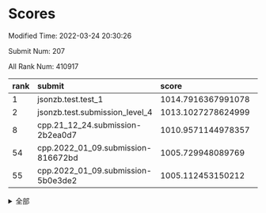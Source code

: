 # Scores

Modified Time: 2022-03-24 20:30:26

Submit Num: 207

All Rank Num: 410917

| rank |               submit               |       score        |       sigma        | pk_num |
| :--- | :--------------------------------- | :----------------- | :----------------- | :----- |
| 1    | jsonzb.test.test_1                 | 1014.7916367991078 | 0.8444082749829714 | 7941   |
| 2    | jsonzb.test.submission_level_4     | 1013.1027278624999 | 0.8107534966425995 | 7943   |
| 8    | cpp.21_12_24.submission-2b2ea0d7   | 1010.9571144978357 | 0.7728742938333311 | 7940   |
| 54   | cpp.2022_01_09.submission-816672bd | 1005.729948089769  | 0.7180624807343415 | 7938   |
| 55   | cpp.2022_01_09.submission-5b0e3de2 | 1005.112453150212  | 0.7233692839801317 | 7944   |


<details>
<summary>全部</summary>

| rank |                 submit                 |       score        |       sigma        | pk_num |
| :--- | :------------------------------------- | :----------------- | :----------------- | :----- |
| 1    | jsonzb.test.test_1                     | 1014.7916367991078 | 0.8444082749829714 | 7941   |
| 2    | jsonzb.test.submission_level_4         | 1013.1027278624999 | 0.8107534966425995 | 7943   |
| 3    | gobigger.level_3.submission_level_3_9  | 1011.5179926414877 | 0.7685369824584094 | 7942   |
| 4    | gobigger.level_3.submission_level_3_30 | 1011.4479939104722 | 0.7768600391593776 | 7940   |
| 5    | gobigger.level_3.submission_level_3_24 | 1011.2625501305861 | 0.7781083878188606 | 7943   |
| 6    | gobigger.level_3.submission_level_3_27 | 1011.2201234242847 | 0.7841749956696316 | 7937   |
| 7    | gobigger.level_3.submission_level_3_11 | 1010.9611738377298 | 0.7635347257145106 | 7940   |
| 8    | cpp.21_12_24.submission-2b2ea0d7       | 1010.9571144978357 | 0.7728742938333311 | 7940   |
| 9    | gobigger.level_3.submission_level_3_34 | 1010.9194589146094 | 0.767111559568925  | 7944   |
| 10   | gobigger.level_3.submission_level_3_39 | 1010.8387907737256 | 0.7710089451163616 | 7940   |
| 11   | gobigger.level_3.submission_level_3_21 | 1010.7928473804117 | 0.7842936582246407 | 7944   |
| 12   | gobigger.level_3.submission_level_3_23 | 1010.4914627515964 | 0.7633633980467799 | 7944   |
| 13   | gobigger.level_3.submission_level_3_13 | 1010.4611340237091 | 0.7696410635872681 | 7943   |
| 14   | gobigger.level_3.submission_level_3_47 | 1010.4029934472688 | 0.7563124007300961 | 7943   |
| 15   | gobigger.level_3.submission_level_3_25 | 1010.3802385545753 | 0.7701199464844434 | 7946   |
| 16   | gobigger.level_3.submission_level_3_48 | 1010.373212137792  | 0.7654148775691169 | 7934   |
| 17   | gobigger.level_3.submission_level_3_45 | 1010.3541081569726 | 0.7527371453238039 | 7938   |
| 18   | gobigger.level_3.submission_level_3_5  | 1010.3497868471496 | 0.7568947215118146 | 7942   |
| 19   | gobigger.level_3.submission_level_3_42 | 1010.3196364791935 | 0.750213741226879  | 7942   |
| 20   | gobigger.level_3.submission_level_3_19 | 1010.2442479972684 | 0.7780386833648587 | 7942   |
| 21   | gobigger.level_3.submission_level_3_28 | 1010.226005689329  | 0.7621955158320981 | 7942   |
| 22   | gobigger.level_3.submission_level_3_20 | 1010.219916865694  | 0.7575830424825495 | 7936   |
| 23   | gobigger.level_3.submission_level_3_49 | 1010.2199043754345 | 0.7459097420361224 | 7939   |
| 24   | gobigger.level_3.submission_level_3_36 | 1010.2186146436795 | 0.7714443805428662 | 7941   |
| 25   | gobigger.level_3.submission_level_3_18 | 1010.1781803692312 | 0.7648122344034488 | 7942   |
| 26   | gobigger.level_3.submission_level_3_32 | 1010.1091211703608 | 0.7684093031764448 | 7944   |
| 27   | gobigger.level_3.submission_level_3_26 | 1010.0879405365193 | 0.7828570958212736 | 7939   |
| 28   | gobigger.level_3.submission_level_3_7  | 1009.8906138824208 | 0.7529747921475415 | 7943   |
| 29   | gobigger.level_3.submission_level_3_16 | 1009.8838386674884 | 0.7475993782224025 | 7940   |
| 30   | gobigger.level_3.submission_level_3_15 | 1009.8533433576063 | 0.7634623452274271 | 7943   |
| 31   | gobigger.level_3.submission_level_3_2  | 1009.8278746462272 | 0.7457698061648834 | 7942   |
| 32   | gobigger.level_3.submission_level_3_29 | 1009.8182436596566 | 0.7522930512686243 | 7939   |
| 33   | gobigger.level_3.submission_level_3_22 | 1009.6922348294544 | 0.7565675384854094 | 7941   |
| 34   | gobigger.level_3.submission_level_3_43 | 1009.6016402177368 | 0.7655614661512542 | 7940   |
| 35   | gobigger.level_3.submission_level_3_33 | 1009.5769571081778 | 0.7636875478082613 | 7942   |
| 36   | gobigger.level_3.submission_level_3_40 | 1009.5617185293498 | 0.7568516518969128 | 7944   |
| 37   | gobigger.level_3.submission_level_3_1  | 1009.5073214264801 | 0.7693503287784028 | 7936   |
| 38   | gobigger.level_3.submission_level_3_41 | 1009.4304894618658 | 0.7441946776831997 | 7940   |
| 39   | gobigger.level_3.submission_level_3_12 | 1009.3862606966692 | 0.7375069777509791 | 7948   |
| 40   | gobigger.level_3.submission_level_3_35 | 1009.2540877795071 | 0.7437980985232889 | 7941   |
| 41   | gobigger.level_3.submission_level_3_44 | 1009.2537642761858 | 0.7769419121326269 | 7942   |
| 42   | gobigger.level_3.submission_level_3_10 | 1009.2448697927103 | 0.7460398690158999 | 7937   |
| 43   | gobigger.level_3.submission_level_3_14 | 1009.1981074191079 | 0.753587641606725  | 7941   |
| 44   | gobigger.level_3.submission_level_3_8  | 1009.1401765521822 | 0.7450838404643212 | 7937   |
| 45   | gobigger.level_3.submission_level_3_4  | 1009.0728803094269 | 0.7423787129018307 | 7934   |
| 46   | gobigger.level_3.submission_level_3_0  | 1009.0494021268352 | 0.7538521657289244 | 7941   |
| 47   | gobigger.level_3.submission_level_3_46 | 1008.9992588652119 | 0.7664150634194599 | 7944   |
| 48   | gobigger.level_3.submission_level_3_17 | 1008.8502419647104 | 0.7514205345637378 | 7941   |
| 49   | gobigger.level_3.submission_level_3_6  | 1008.7923556482949 | 0.7233741243828762 | 7935   |
| 50   | gobigger.level_3.submission_level_3_3  | 1008.6934757875248 | 0.7499832607625585 | 7942   |
| 51   | gobigger.level_3.submission_level_3_37 | 1008.2137673861583 | 0.7386321437950233 | 7940   |
| 52   | gobigger.level_3.submission_level_3_38 | 1008.2090940113789 | 0.752412428314335  | 7939   |
| 53   | gobigger.level_3.submission_level_3_31 | 1007.8221526250255 | 0.738596734421539  | 7936   |
| 54   | cpp.2022_01_09.submission-816672bd     | 1005.729948089769  | 0.7180624807343415 | 7938   |
| 55   | cpp.2022_01_09.submission-5b0e3de2     | 1005.112453150212  | 0.7233692839801317 | 7944   |
| 56   | gobigger.level_1.submission_level_1_35 | 1004.776363600324  | 0.7174283715659604 | 7942   |
| 57   | gobigger.level_1.submission_level_1_19 | 1004.696771602741  | 0.7228224394822268 | 7937   |
| 58   | gobigger.level_1.submission_level_1_8  | 1004.2596016363113 | 0.7143141368411632 | 7941   |
| 59   | gobigger.level_1.submission_level_1_14 | 1004.2400628092311 | 0.7107046307728841 | 7944   |
| 60   | gobigger.level_1.submission_level_1_13 | 1004.2284283980177 | 0.7118298718242487 | 7937   |
| 61   | gobigger.level_1.submission_level_1_2  | 1004.212663320423  | 0.7181990679094771 | 7941   |
| 62   | gobigger.level_1.submission_level_1_22 | 1004.0066079281054 | 0.7145118779786381 | 7945   |
| 63   | gobigger.level_1.submission_level_1_34 | 1003.9950434681223 | 0.7180331832459961 | 7945   |
| 64   | gobigger.level_1.submission_level_1_17 | 1003.9360055286709 | 0.715299119638117  | 7938   |
| 65   | gobigger.level_1.submission_level_1_36 | 1003.9041961005498 | 0.7141032473040214 | 7936   |
| 66   | gobigger.level_1.submission_level_1_49 | 1003.8864869326145 | 0.7079556955219967 | 7942   |
| 67   | gobigger.level_1.submission_level_1_37 | 1003.8505177528389 | 0.7140940453153009 | 7939   |
| 68   | gobigger.level_1.submission_level_1_32 | 1003.8367266908956 | 0.7142127163308977 | 7933   |
| 69   | gobigger.level_1.submission_level_1_45 | 1003.7127377646799 | 0.711668984566299  | 7943   |
| 70   | gobigger.level_1.submission_level_1_6  | 1003.6490567807006 | 0.705138410004514  | 7941   |
| 71   | gobigger.level_1.submission_level_1_12 | 1003.6277328616815 | 0.7177500066356703 | 7941   |
| 72   | gobigger.level_1.submission_level_1_40 | 1003.516668802963  | 0.7130671026698452 | 7941   |
| 73   | gobigger.level_1.submission_level_1_1  | 1003.5066935779711 | 0.701763717842779  | 7940   |
| 74   | gobigger.level_1.submission_level_1_23 | 1003.4463320133481 | 0.7227902569006271 | 7944   |
| 75   | gobigger.level_1.submission_level_1_25 | 1003.3935135027551 | 0.7061368343086751 | 7940   |
| 76   | gobigger.level_1.submission_level_1_27 | 1003.384594226124  | 0.7110849882047737 | 7938   |
| 77   | gobigger.level_1.submission_level_1_3  | 1003.369766565384  | 0.7258579251248864 | 7944   |
| 78   | gobigger.level_1.submission_level_1_29 | 1003.3422888793514 | 0.7132916069680576 | 7945   |
| 79   | gobigger.level_1.submission_level_1_11 | 1003.2799456589279 | 0.709271275603156  | 7937   |
| 80   | gobigger.level_1.submission_level_1_9  | 1003.243950219122  | 0.7089637618847886 | 7940   |
| 81   | gobigger.level_1.submission_level_1_43 | 1003.2147082250658 | 0.7152338995532109 | 7937   |
| 82   | gobigger.level_1.submission_level_1_4  | 1003.1859738614219 | 0.7164774765939478 | 7936   |
| 83   | gobigger.level_1.submission_level_1_0  | 1003.1749485579859 | 0.7134625949925525 | 7940   |
| 84   | gobigger.level_1.submission_level_1_38 | 1003.108477228292  | 0.7152683593571327 | 7942   |
| 85   | gobigger.level_1.submission_level_1_33 | 1003.0695776465773 | 0.7166021050565754 | 7939   |
| 86   | gobigger.level_1.submission_level_1_44 | 1003.0177579090246 | 0.7238470025396787 | 7943   |
| 87   | gobigger.level_1.submission_level_1_39 | 1002.9854668299376 | 0.7253711614999876 | 7941   |
| 88   | gobigger.level_1.submission_level_1_46 | 1002.9824907140064 | 0.704421676727419  | 7942   |
| 89   | gobigger.level_1.submission_level_1_41 | 1002.9309217751929 | 0.6987081950700524 | 7940   |
| 90   | gobigger.level_1.submission_level_1_5  | 1002.92227910481   | 0.7226794444144896 | 7944   |
| 91   | gobigger.level_1.submission_level_1_16 | 1002.8750250759442 | 0.7131281311185141 | 7938   |
| 92   | gobigger.level_1.submission_level_1_48 | 1002.8708826869789 | 0.7092448720825502 | 7941   |
| 93   | gobigger.level_1.submission_level_1_30 | 1002.7440613065706 | 0.7144211925233347 | 7945   |
| 94   | gobigger.level_1.submission_level_1_42 | 1002.688084471281  | 0.7203269207666733 | 7938   |
| 95   | gobigger.level_1.submission_level_1_28 | 1002.5821438750185 | 0.7137606488997812 | 7941   |
| 96   | gobigger.level_1.submission_level_1_10 | 1002.5817817596428 | 0.7078637271555369 | 7942   |
| 97   | gobigger.level_1.submission_level_1_47 | 1002.5618136978645 | 0.7132477582944737 | 7941   |
| 98   | gobigger.level_1.submission_level_1_21 | 1002.540563944411  | 0.7022583218716119 | 7945   |
| 99   | gobigger.level_1.submission_level_1_15 | 1002.509319512761  | 0.7110380517377304 | 7941   |
| 100  | gobigger.level_1.submission_level_1_24 | 1002.3800543953765 | 0.6995877222175081 | 7938   |
| 101  | gobigger.level_1.submission_level_1_18 | 1002.2617597123548 | 0.70859197099019   | 7939   |
| 102  | gobigger.level_1.submission_level_1_26 | 1002.2398419219273 | 0.7186775520149604 | 7940   |
| 103  | gobigger.level_1.submission_level_1_7  | 1002.1888440384511 | 0.7068826268215354 | 7942   |
| 104  | gobigger.level_1.submission_level_1_20 | 1002.1793104426677 | 0.7111644184036428 | 7942   |
| 105  | gobigger.level_1.submission_level_1_31 | 1001.9783439353624 | 0.702375035007578  | 7934   |
| 106  | gobigger.random.submission_random_15   | 997.6580928444712  | 0.6994143239939223 | 7942   |
| 107  | gobigger.random.submission_random_12   | 997.5360496511348  | 0.7055956226361864 | 7936   |
| 108  | gobigger.random.submission_random_31   | 997.3586610221648  | 0.7147532741421874 | 7942   |
| 109  | gobigger.random.submission_random_19   | 997.1536257722511  | 0.7115305545447358 | 7941   |
| 110  | gobigger.random.submission_random_24   | 997.04156943564    | 0.7091996341938088 | 7940   |
| 111  | gobigger.random.submission_random_8    | 997.0217732621214  | 0.700998402203555  | 7945   |
| 112  | gobigger.random.submission_random_48   | 996.894255279623   | 0.7003685718661147 | 7940   |
| 113  | gobigger.random.submission_random_43   | 996.8218941368805  | 0.7036296352822583 | 7937   |
| 114  | gobigger.random.submission_random_47   | 996.7068848308766  | 0.7026123016403115 | 7941   |
| 115  | gobigger.random.submission_random_4    | 996.5172176127189  | 0.7142658025532193 | 7934   |
| 116  | gobigger.random.submission_random_2    | 996.4125007611195  | 0.7030492979444839 | 7939   |
| 117  | gobigger.random.submission_random_49   | 996.3827080564851  | 0.700847740144445  | 7938   |
| 118  | gobigger.random.submission_random_16   | 996.3679790726306  | 0.7071099998913596 | 7943   |
| 119  | gobigger.random.submission_random_17   | 996.3111824085012  | 0.7116722813397729 | 7940   |
| 120  | gobigger.random.submission_random_41   | 996.2981897372229  | 0.707875587597086  | 7935   |
| 121  | gobigger.random.submission_random_9    | 996.2859102055646  | 0.7096869211145457 | 7936   |
| 122  | gobigger.random.submission_random_13   | 996.278651717973   | 0.7269360152710166 | 7941   |
| 123  | gobigger.random.submission_random_7    | 996.2162060355089  | 0.7079588811860964 | 7944   |
| 124  | gobigger.random.submission_random_37   | 996.1986372312708  | 0.7182773445215438 | 7942   |
| 125  | gobigger.random.submission_random_6    | 996.1904841326934  | 0.7140234493915528 | 7936   |
| 126  | gobigger.random.submission_random_45   | 996.1742879340862  | 0.694573202542253  | 7940   |
| 127  | gobigger.random.submission_random_39   | 996.162951473246   | 0.7099692092080332 | 7938   |
| 128  | gobigger.random.submission_random_18   | 996.1281011547019  | 0.7250756307938653 | 7939   |
| 129  | gobigger.random.submission_random_23   | 996.1062022407656  | 0.7016207439568343 | 7944   |
| 130  | gobigger.random.submission_random_34   | 996.1013182634073  | 0.7062207854792159 | 7938   |
| 131  | gobigger.random.submission_random_29   | 996.1003876736853  | 0.7197030985207451 | 7943   |
| 132  | gobigger.random.submission_random_10   | 995.9636482743228  | 0.7174867505828206 | 7941   |
| 133  | gobigger.random.submission_random_11   | 995.9578615425603  | 0.7120477348668489 | 7943   |
| 134  | gobigger.random.submission_random_40   | 995.8469254617448  | 0.713139891699643  | 7941   |
| 135  | gobigger.random.submission_random_5    | 995.8446245472962  | 0.7139720409145537 | 7942   |
| 136  | gobigger.random.submission_random_28   | 995.8097862541666  | 0.7172544140721592 | 7945   |
| 137  | gobigger.random.submission_random_46   | 995.7656240838008  | 0.7099939061060816 | 7941   |
| 138  | gobigger.random.submission_random_30   | 995.7428310288398  | 0.7186614241119483 | 7939   |
| 139  | gobigger.random.submission_random_20   | 995.7235337987624  | 0.7157887723340531 | 7941   |
| 140  | gobigger.random.submission_random_14   | 995.7154883041226  | 0.7221407912788205 | 7938   |
| 141  | gobigger.random.submission_random_35   | 995.7094576254335  | 0.7227821104464915 | 7942   |
| 142  | gobigger.random.submission_random_36   | 995.6773409848786  | 0.7049228592756754 | 7939   |
| 143  | gobigger.random.submission_random_33   | 995.6562665565758  | 0.7122921787785718 | 7941   |
| 144  | gobigger.random.submission_random_27   | 995.6462707899275  | 0.7133818982810779 | 7939   |
| 145  | gobigger.random.submission_random_44   | 995.6153688496341  | 0.7103032808818377 | 7946   |
| 146  | gobigger.random.submission_random_26   | 995.4591024754238  | 0.713254626037134  | 7937   |
| 147  | gobigger.random.submission_random_1    | 995.3702682261714  | 0.7195448107150466 | 7940   |
| 148  | gobigger.random.submission_random_32   | 995.2071059519179  | 0.7052739433948109 | 7938   |
| 149  | gobigger.random.submission_random_42   | 995.0688504096272  | 0.7197010725211881 | 7941   |
| 150  | gobigger.random.submission_random_0    | 994.9941949782296  | 0.7132708691273324 | 7938   |
| 151  | gobigger.random.submission_random_21   | 994.9244980594302  | 0.7060108892906002 | 7944   |
| 152  | gobigger.random.submission_random_22   | 994.8254928060878  | 0.7134186060201694 | 7938   |
| 153  | gobigger.random.submission_random_38   | 994.8249605654455  | 0.7113577402068679 | 7941   |
| 154  | gobigger.random.submission_random_3    | 994.6165276481289  | 0.7171818826243803 | 7943   |
| 155  | gobigger.random.submission_random_25   | 994.4240257279769  | 0.7203177086841739 | 7942   |
| 156  | gobigger.level_2.submission_level_2_44 | 994.2279795160802  | 0.7305161345867192 | 7940   |
| 157  | gobigger.level_2.submission_level_2_21 | 994.1988832038546  | 0.7327273361348294 | 7941   |
| 158  | gobigger.level_2.submission_level_2_35 | 994.0209423622505  | 0.7412179429830683 | 7938   |
| 159  | gobigger.level_2.submission_level_2_30 | 993.9690416439179  | 0.7319274421889539 | 7938   |
| 160  | gobigger.level_2.submission_level_2_6  | 993.8416442681823  | 0.728044812462167  | 7937   |
| 161  | gobigger.level_2.submission_level_2_9  | 993.8042330891402  | 0.7395624894644897 | 7945   |
| 162  | gobigger.level_2.submission_level_2_43 | 993.6243962530137  | 0.7385193649752371 | 7938   |
| 163  | gobigger.level_2.submission_level_2_19 | 993.619129293336   | 0.745039620408765  | 7942   |
| 164  | gobigger.level_2.submission_level_2_23 | 993.2583282767056  | 0.7388838829323806 | 7936   |
| 165  | gobigger.level_2.submission_level_2_2  | 993.1745756014336  | 0.7411596372365583 | 7937   |
| 166  | gobigger.level_2.submission_level_2_34 | 993.1368164135953  | 0.7334108873649701 | 7939   |
| 167  | gobigger.level_2.submission_level_2_29 | 993.046922027156   | 0.7477733185731616 | 7943   |
| 168  | gobigger.level_2.submission_level_2_20 | 992.9214525655067  | 0.7365703185194202 | 7933   |
| 169  | gobigger.level_2.submission_level_2_49 | 992.7554455995265  | 0.7557730333294528 | 7939   |
| 170  | gobigger.level_2.submission_level_2_24 | 992.6779072120609  | 0.74018851443066   | 7943   |
| 171  | gobigger.level_2.submission_level_2_1  | 992.6102414683227  | 0.7366469048652727 | 7944   |
| 172  | gobigger.level_2.submission_level_2_10 | 992.5591552054541  | 0.7420121191061356 | 7941   |
| 173  | gobigger.level_2.submission_level_2_15 | 992.5500174161897  | 0.7232466630511836 | 7938   |
| 174  | gobigger.level_2.submission_level_2_16 | 992.5441736442281  | 0.7582543059854567 | 7941   |
| 175  | gobigger.level_2.submission_level_2_28 | 992.4601213707559  | 0.7459036575616179 | 7942   |
| 176  | gobigger.level_2.submission_level_2_5  | 992.4426445305916  | 0.7406919534150247 | 7938   |
| 177  | gobigger.level_2.submission_level_2_32 | 992.4114055571889  | 0.7293060629428896 | 7940   |
| 178  | gobigger.level_2.submission_level_2_8  | 992.3599093585218  | 0.7477255015187547 | 7942   |
| 179  | gobigger.level_2.submission_level_2_39 | 992.3143622912664  | 0.7651547751555068 | 7938   |
| 180  | gobigger.level_2.submission_level_2_48 | 992.2480496383841  | 0.7226355345005727 | 7939   |
| 181  | gobigger.level_2.submission_level_2_42 | 992.2448383184482  | 0.7473777767112487 | 7942   |
| 182  | gobigger.level_2.submission_level_2_18 | 992.2029364326157  | 0.7413501987813143 | 7944   |
| 183  | gobigger.level_2.submission_level_2_33 | 992.1940878377022  | 0.7412121315559567 | 7941   |
| 184  | gobigger.level_2.submission_level_2_22 | 992.1872290414442  | 0.7698245219527454 | 7941   |
| 185  | gobigger.level_2.submission_level_2_38 | 992.1575976412003  | 0.7522419994870619 | 7938   |
| 186  | gobigger.level_2.submission_level_2_45 | 992.1048861855193  | 0.7485343523170994 | 7943   |
| 187  | gobigger.level_2.submission_level_2_14 | 992.0809066228175  | 0.7475818747001034 | 7941   |
| 188  | gobigger.level_2.submission_level_2_13 | 992.038727810914   | 0.7319382288320718 | 7939   |
| 189  | gobigger.level_2.submission_level_2_4  | 992.0367011729732  | 0.735188683882422  | 7936   |
| 190  | gobigger.level_2.submission_level_2_40 | 991.9403864447982  | 0.7465389466023123 | 7945   |
| 191  | gobigger.level_2.submission_level_2_47 | 991.7924185666577  | 0.7328064126440885 | 7942   |
| 192  | gobigger.level_2.submission_level_2_27 | 991.7525851710329  | 0.7369046828250819 | 7939   |
| 193  | gobigger.level_2.submission_level_2_0  | 991.7498660414298  | 0.7607665558408034 | 7942   |
| 194  | gobigger.level_2.submission_level_2_31 | 991.2779775981876  | 0.753559172056922  | 7940   |
| 195  | gobigger.level_2.submission_level_2_37 | 991.1799840286684  | 0.7593502451545576 | 7943   |
| 196  | gobigger.level_2.submission_level_2_46 | 991.0921933873017  | 0.7582469852377485 | 7943   |
| 197  | gobigger.level_2.submission_level_2_26 | 991.0651889856917  | 0.7439666524710268 | 7939   |
| 198  | gobigger.level_2.submission_level_2_25 | 991.0101286534978  | 0.7563392069984444 | 7940   |
| 199  | gobigger.level_2.submission_level_2_7  | 990.9995746286581  | 0.7765657209493524 | 7942   |
| 200  | gobigger.level_2.submission_level_2_11 | 990.870678738545   | 0.7592417857514604 | 7936   |
| 201  | gobigger.level_2.submission_level_2_3  | 990.8409646364516  | 0.7415274446722707 | 7942   |
| 202  | gobigger.level_2.submission_level_2_17 | 990.0021605908739  | 0.7685761742155395 | 7946   |
| 203  | gobigger.level_2.submission_level_2_41 | 989.9047560624003  | 0.7740612925841945 | 7937   |
| 204  | gobigger.level_2.submission_level_2_12 | 989.6067497335711  | 0.7807261654090705 | 7941   |
| 205  | gobigger.level_2.submission_level_2_36 | 989.28808125845    | 0.75869478567343   | 7936   |
| 206  | gobigger.none.submission_none_0        | 978.6945333047632  | 1.3003432445432037 | 7945   |
| 207  | gobigger.none.submission_none_1        | 976.2756281711473  | 1.449068615010055  | 7936   |

</details>